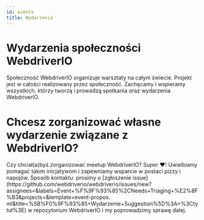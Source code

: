 ```yaml
---
id: events
title: Wydarzenia
---
```


# Wydarzenia społeczności WebdriverIO

Społeczność WebdriverIO organizuje warsztaty na całym świecie. Projekt jest w całości realizowany przez społeczność. Zachęcamy i wspieramy wszystkich, którzy tworzą i prowadzą spotkania oraz wydarzenia WebdriverIO.

<EventList></EventList>

# Chcesz zorganizować własne wydarzenie związane z WebdriverIO?

Czy chciał(a)byś zorganizować meetup WebdriverIO? Super ❤️! Uwielbiamy pomagać takim inicjatywom i zapewniamy wsparcie w postaci pizzy i napojów. Sposób kontaktu: prosimy o [zgłoszenie issue](https\://github.com/webdriverio/webdriverio/issues/new?assignees=\&labels=Event+%F%9F%93%85%2CNeeds+Triaging+%E2%8F%B3\&projects=\&template=event-propos. ml\&title=%5B%F0%9F%93%85+Wydarzenie+Suggestion%5D%3A+%3Ctytuł%3E) w repozytorium WebdriverIO i my poprowadzimy sprawę dalej.
